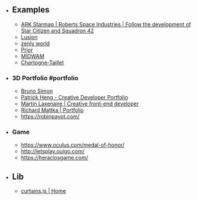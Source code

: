 - ## Examples
	- [ARK Starmap | Roberts Space Industries | Follow the development of Star Citizen and Squadron 42](https://robertsspaceindustries.com/starmap)
	- [Lusion](https://lusion.co/)
	- [zenly world](https://zenly.com/)
	- [Prior](https://prior.co.jp/discover/en)
	- [MIDWAM](https://midwam.com/en)
	- [Chartogne-Taillet](https://chartogne-taillet.com/en)
- ### 3D Portfolio #portfolio
	- [Bruno Simon](https://bruno-simon.com)
	- [Patrick Heng - Creative Developer Portfolio](https://patrickheng.com)
	- [Martin Laxenaire | Creative front-end developer](https://www.martin-laxenaire.fr)
	- [Richard Mattka | Portfolio](https://richardmattka.com/)
	- https://robinpayot.com/
- ### Game
	- https://www.oculus.com/medal-of-honor/
	- http://letsplay.ouigo.com/
	- https://heraclosgame.com/
- ## Lib
	- [curtains.js | Home](https://www.curtainsjs.com)